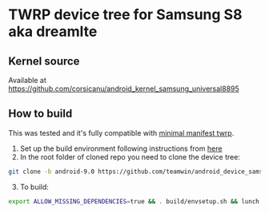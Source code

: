 # TWRP device tree for Samsung S8 aka dreamlte

## Kernel source 
Available at https://github.com/corsicanu/android_kernel_samsung_universal8895

## How to build
This was tested and it's fully compatible with [minimal manifest twrp](https://github.com/minimal-manifest-twrp/platform_manifest_twrp_omni).
1. Set up the build environment following instructions from [here](https://github.com/minimal-manifest-twrp/platform_manifest_twrp_omni/blob/twrp-9.0/README.md#getting-started)
2. In the root folder of cloned repo you need to clone the device tree:
```bash
git clone -b android-9.0 https://github.com/teamwin/android_device_samsung_dreamlte.git device/samsung/dreamlte
```
3. To build:
```bash
export ALLOW_MISSING_DEPENDENCIES=true && . build/envsetup.sh && lunch omni_dreamlte-eng && mka recoveryimage -j128
```

